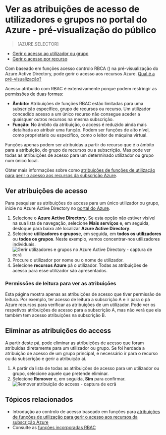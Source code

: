 <properties
    pageTitle="Ver as atribuições de acesso de recursos Azure | Microsoft Azure"
    description="Ver e gerir todas as atribuições de controlo de acesso baseado em funções para qualquer utilizador ou grupo no portal do Azure"
    services="active-directory"
    documentationCenter=""
    authors="kgremban"
    manager="femila"
    editor="jeffsta"/>

<tags
    ms.service="active-directory"
    ms.devlang="na"
    ms.topic="article"
    ms.tgt_pltfrm="na"
    ms.workload="identity"
    ms.date="10/10/2016"
    ms.author="kgremban"/>

# <a name="view-access-assignments-for-users-and-groups-in-the-azure-portal---public-preview"></a>Ver as atribuições de acesso de utilizadores e grupos no portal do Azure - pré-visualização do público

> [AZURE.SELECTOR]
- [Gerir o acesso ao utilizador ou grupo](role-based-access-control-manage-assignments.md)
- [Gerir o acesso por recurso](role-based-access-control-configure.md)

Com baseado em funções acesso controlo RBCA () na pré-visualização do Azure Active Directory, pode gerir o acesso aos recursos Azure. [Qual é a pré-visualização?](active-directory-preview-explainer.md)

Acesso atribuído com RBAC é extensivamente porque podem restringir as permissões de duas formas:

- **Âmbito:** Atribuições de funções RBAC estão limitadas para uma subscrição específico, grupo de recursos ou recurso. Um utilizador concedido acesso a um único recurso não consegue aceder a quaisquer outros recursos na mesma subscrição.
- **Função:** No âmbito da atribuição, o access é reduzido ainda mais detalhada ao atribuir uma função. Podem ser funções de alto nível, como proprietário ou específico, como o leitor de máquina virtual.

Funções apenas podem ser atribuídas a partir do recurso que é o âmbito para a atribuição, do grupo de recursos ou a subscrição. Mas pode ver todas as atribuições de acesso para um determinado utilizador ou grupo num único local.

Obter mais informações sobre como [atribuições de funções de utilização para gerir o acesso aos recursos da subscrição Azure](role-based-access-control-configure.md).

##  <a name="view-access-assignments"></a>Ver atribuições de acesso

Para pesquisar as atribuições do access para um único utilizador ou grupo, inicie no Azure Active Directory no [portal do Azure](http://portal.azure.com).

1. Selecione o **Azure Active Directory**. Se esta opção não estiver visível na sua lista de navegação, selecione **Mais serviços** e, em seguida, desloque para baixo até localizar **Azure Active Directory**.
2. Selecione **utilizadores e grupos**e, em seguida, em **todos os utilizadores** ou **todos os grupos**. Neste exemplo, vamos concentrar-nos utilizadores individuais.
    ![Gerir utilizadores e grupos no Azure Active Directory - captura de ecrã](./media/role-based-access-control-manage-assignments/rbac_users_groups.png)
3. Procure o utilizador por nome ou o nome de utilizador.
4. Selecione **recursos Azure** pá o utilizador. Todas as atribuições de acesso para esse utilizador são apresentados.

### <a name="read-permissions-to-view-assignments"></a>Permissões de leitura para ver as atribuições

Esta página mostra apenas as atribuições de acesso que tiver permissão de leitura. Por exemplo, ter acesso de leitura a subscrição A e ir para o pá Azure recursos para verificar as atribuições de um utilizador. Pode ver os respetivos atribuições de acesso para a subscrição A, mas não verá que ela também tem acesso atribuições na subscrição B.

## <a name="delete-access-assignments"></a>Eliminar as atribuições do access

A partir deste pá, pode eliminar as atribuições de acesso que foram atribuídas diretamente para um utilizador ou grupo. Se foi herdada a atribuição de acesso de um grupo principal, é necessário ir para o recurso ou da subscrição e gerir a atribuição aí.

1. A partir da lista de todas as atribuições de acesso para um utilizador ou grupo, selecione aquele que pretende eliminar.
2. Selecione **Remover** e, em seguida, **Sim** para confirmar.
    ![Remover atribuição do access - captura de ecrã](./media/role-based-access-control-manage-assignments/delete_assignment.png)

## <a name="related-topics"></a>Tópicos relacionados

- Introdução ao controlo de acesso baseado em funções para [atribuições de funções de utilização para gerir o acesso aos recursos da subscrição Azure](role-based-access-control-configure.md)
- Consulte as [funções incorporadas RBAC](role-based-access-built-in-roles.md)
